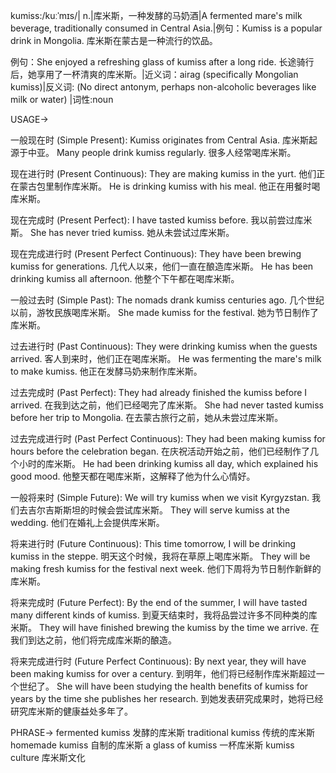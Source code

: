 kumiss:/kuːˈmɪs/| n.|库米斯，一种发酵的马奶酒|A fermented mare's milk beverage, traditionally consumed in Central Asia.|例句：Kumiss is a popular drink in Mongolia. 库米斯在蒙古是一种流行的饮品。

例句：She enjoyed a refreshing glass of kumiss after a long ride.  长途骑行后，她享用了一杯清爽的库米斯。|近义词：airag (specifically Mongolian kumiss)|反义词: (No direct antonym, perhaps non-alcoholic beverages like milk or water) |词性:noun


USAGE->

一般现在时 (Simple Present):
Kumiss originates from Central Asia. 库米斯起源于中亚。
Many people drink kumiss regularly. 很多人经常喝库米斯。

现在进行时 (Present Continuous):
They are making kumiss in the yurt. 他们正在蒙古包里制作库米斯。
He is drinking kumiss with his meal. 他正在用餐时喝库米斯。

现在完成时 (Present Perfect):
I have tasted kumiss before. 我以前尝过库米斯。
She has never tried kumiss. 她从未尝试过库米斯。

现在完成进行时 (Present Perfect Continuous):
They have been brewing kumiss for generations.  几代人以来，他们一直在酿造库米斯。
He has been drinking kumiss all afternoon. 他整个下午都在喝库米斯。

一般过去时 (Simple Past):
The nomads drank kumiss centuries ago.  几个世纪以前，游牧民族喝库米斯。
She made kumiss for the festival. 她为节日制作了库米斯。

过去进行时 (Past Continuous):
They were drinking kumiss when the guests arrived. 客人到来时，他们正在喝库米斯。
He was fermenting the mare's milk to make kumiss. 他正在发酵马奶来制作库米斯。

过去完成时 (Past Perfect):
They had already finished the kumiss before I arrived. 在我到达之前，他们已经喝完了库米斯。
She had never tasted kumiss before her trip to Mongolia. 在去蒙古旅行之前，她从未尝过库米斯。

过去完成进行时 (Past Perfect Continuous):
They had been making kumiss for hours before the celebration began.  在庆祝活动开始之前，他们已经制作了几个小时的库米斯。
He had been drinking kumiss all day, which explained his good mood. 他整天都在喝库米斯，这解释了他为什么心情好。


一般将来时 (Simple Future):
We will try kumiss when we visit Kyrgyzstan. 我们去吉尔吉斯斯坦的时候会尝试库米斯。
They will serve kumiss at the wedding. 他们在婚礼上会提供库米斯。

将来进行时 (Future Continuous):
This time tomorrow, I will be drinking kumiss in the steppe. 明天这个时候，我将在草原上喝库米斯。
They will be making fresh kumiss for the festival next week.  他们下周将为节日制作新鲜的库米斯。

将来完成时 (Future Perfect):
By the end of the summer, I will have tasted many different kinds of kumiss. 到夏天结束时，我将品尝过许多不同种类的库米斯。
They will have finished brewing the kumiss by the time we arrive.  在我们到达之前，他们将完成库米斯的酿造。

将来完成进行时 (Future Perfect Continuous):
By next year, they will have been making kumiss for over a century.  到明年，他们将已经制作库米斯超过一个世纪了。
She will have been studying the health benefits of kumiss for years by the time she publishes her research.  到她发表研究成果时，她将已经研究库米斯的健康益处多年了。



PHRASE->
fermented kumiss 发酵的库米斯
traditional kumiss  传统的库米斯
homemade kumiss  自制的库米斯
a glass of kumiss  一杯库米斯
kumiss culture 库米斯文化
